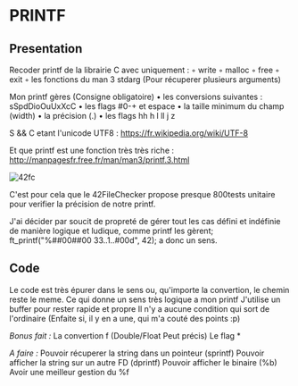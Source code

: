 PRINTF
===

Presentation
-
Recoder printf de la librairie C avec uniquement :
◦ write
◦ malloc
◦ free
◦ exit
◦ les fonctions du man 3 stdarg (Pour récuperer plusieurs arguments)

Mon printf gères (Consigne obligatoire)
• les conversions suivantes : sSpdDioOuUxXcC
• les flags #0-+ et espace
• la taille minimum du champ (width)
• la précision (.)
• les flags hh h l ll j z

S && C etant l'unicode UTF8 : https://fr.wikipedia.org/wiki/UTF-8

Et que printf est une fonction très très riche : http://manpagesfr.free.fr/man/man3/printf.3.html

![42fc](https://github.com/Jino42/ft_printf/tree/master/pic/42fs.png)

C'est pour cela que le 42FileChecker propose presque 800tests unitaire pour verifier la précision de notre printf.

J'ai décider par soucit de propreté de gérer tout les cas défini et indéfinie de manière logique et ludique, comme printf les gèrent;
ft_printf("%##00##00 33..1..#00d", 42); a donc un sens.

Code
-
Le code est très épurer dans le sens ou, qu'importe la convertion, le chemin reste le meme. Ce qui donne un sens très logique a mon printf
J'utilise un buffer pour rester rapide et propre
Il n'y a aucune condition qui sort de l'ordinaire (Enfaite si, il y en a une, qui m'a couté des points :p)

*Bonus fait :*
La convertion f (Double/Float Peut précis)
Le flag *

*A faire :*
Pouvoir récuperer la string dans un pointeur (sprintf)
Pouvoir afficher la string sur un autre FD (dprintf)
Pouvoir afficher le binaire (%b)
Avoir une meilleur gestion du %f

